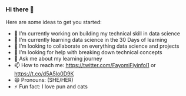 ### Hi there 👋

Here are some ideas to get you started:

- 🔭 I’m currently working on building my technical skill in data science
- 🌱 I’m currently learning data science in the 30 Days of learning
- 👯 I’m looking to collaborate on everything data science and projects 
- 🤔 I’m looking for help with breaking down technical concepts
- 💬 Ask me about my learning journey
- 📫 How to reach me: https://twitter.com/FayomiFiyinfol1 or https://t.co/d5A5Io0D9K
- 😄 Pronouns: (SHE/HER)
- ⚡ Fun fact: I love pun and cats
